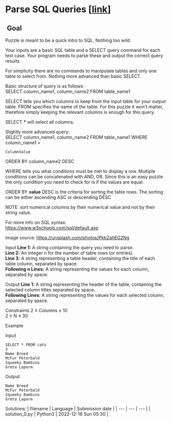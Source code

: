 # Parse SQL Queries \[[link](https://www.codingame.com/training/easy/parse-sql-queries)\]


 Goal
-----


Puzzle is meant to be a quick intro to SQL. Nothing too wild.  
  
Your inputs are a basic SQL table and a SELECT query command for each test case. Your program needs to parse these and output the correct query results.  
  
For simplicity there are no commands to manipulate tables and only one table to select from. Nothing more advanced than basic SELECT.  
  
Basic structure of query is as follows:  
SELECT column\_name1, column\_name2 FROM table\_name1  
  
SELECT tells you which columns to keep from the input table for your output table. FROM specifies the name of the table. For this puzzle it won't matter, therefore simply keeping the relevant columns is enough for this query.  
  
SELECT **\*** will select all columns.  
  
Slightly more advanced query:  
SELECT column\_name1, column\_name2 FROM table\_name1 WHERE column\_name1 = 
```
ColumnValue
```
 ORDER BY column\_name2 DESC  
  
WHERE tells you what conditions must be met to display a row. Multiple conditions can be concatenated with AND, OR. Since this is an easy puzzle the only condition you need to check for is if the values are equal.  
  
ORDER BY **value** DESC is the criteria for sorting the table rows. The sorting can be either ascending ASC or descending DESC  
  
NOTE: sort numerical columns by their numerical value and not by their string value.  
  
For more info on SQL syntax:  
https://www.w3schools.com/sql/default.asp  
  
  
Image source: https://unsplash.com/photos/PkbZahEG2Ng



Input
**Line 1:** A string containing the query you need to parse.  
**Line 2:** An integer n for the number of table rows (or entries).  
**Line 3:** A string representing a table header, containing the title of each table column, separated by space.  
**Following n Lines:** A string representing the values for each column, separated by space.


Output
**Line 1:** A string representing the header of the table, containing the selected column titles separated by space.  
**Following Lines:** A string representing the values for each selected column, separated by space.


Constraints
2 ≤ Columns ≤ 10  
2 ≤ N ≤ 30


Example


Input

```
SELECT * FROM cats
3
Name Breed
McFur Peterbald
Squeeky Bambino
Greta Laperm
```



Output

```
Name Breed
McFur Peterbald
Squeeky Bambino
Greta Laperm
```





Solutions:
| filename | Language | Submission date |
| --- | --- | --- |
| solution_0.py | Python3 | 2022-12-18 Sun 05:30 |

